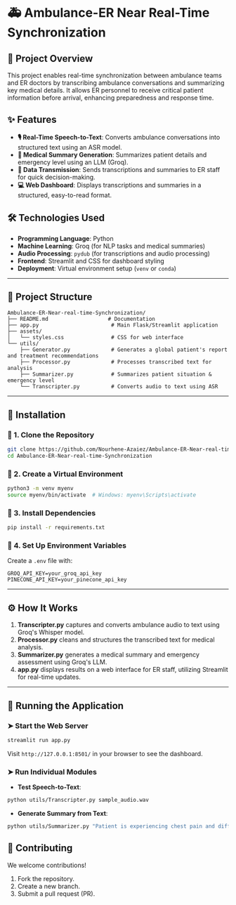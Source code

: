 # 🚑 Ambulance-ER Near Real-Time Synchronization

## 🏥 Project Overview

This project enables real-time synchronization between ambulance teams and ER doctors by transcribing ambulance conversations and summarizing key medical details. It allows ER personnel to receive critical patient information before arrival, enhancing preparedness and response time.

## ✨ Features

- **🎙️ Real-Time Speech-to-Text**: Converts ambulance conversations into structured text using an ASR model.
- **📄 Medical Summary Generation**: Summarizes patient details and emergency level using an LLM (Groq).
- **📡 Data Transmission**: Sends transcriptions and summaries to ER staff for quick decision-making.
- **💻 Web Dashboard**: Displays transcriptions and summaries in a structured, easy-to-read format.

## 🛠️ Technologies Used

- **Programming Language**: Python
- **Machine Learning**: Groq (for NLP tasks and medical summaries)
- **Audio Processing**: `pydub` (for transcriptions and audio processing)
- **Frontend**: Streamlit and CSS for dashboard styling
- **Deployment**: Virtual environment setup (`venv` or `conda`)

---

## 📁 Project Structure

```
Ambulance-ER-Near-real-time-Synchronization/
├── README.md                   # Documentation
├── app.py                       # Main Flask/Streamlit application
├── assets/
│   └── styles.css               # CSS for web interface
└── utils/
    ├── Generator.py             # Generates a global patient's report and treatment recommendations
    ├── Processor.py             # Processes transcribed text for analysis
    ├── Summarizer.py            # Summarizes patient situation & emergency level
    └── Transcripter.py          # Converts audio to text using ASR
```

---

## 🚀 Installation

### 🔹 1. Clone the Repository

```bash
git clone https://github.com/Nourhene-Azaiez/Ambulance-ER-Near-real-time-Synchronization.git
cd Ambulance-ER-Near-real-time-Synchronization
```

### 🔹 2. Create a Virtual Environment

```bash
python3 -m venv myenv
source myenv/bin/activate  # Windows: myenv\Scripts\activate
```

### 🔹 3. Install Dependencies

```bash
pip install -r requirements.txt
```

### 🔹 4. Set Up Environment Variables

Create a `.env` file with:

```
GROQ_API_KEY=your_groq_api_key
PINECONE_API_KEY=your_pinecone_api_key
```

---

## ⚙️ How It Works

1. **Transcripter.py** captures and converts ambulance audio to text using Groq's Whisper model.
2. **Processor.py** cleans and structures the transcribed text for medical analysis.
3. **Summarizer.py** generates a medical summary and emergency assessment using Groq's LLM.
4. **app.py** displays results on a web interface for ER staff, utilizing Streamlit for real-time updates.

---

## 🏃 Running the Application

### ➤ Start the Web Server

```bash
streamlit run app.py
```

Visit `http://127.0.0.1:8501/` in your browser to see the dashboard.

### ➤ Run Individual Modules

- **Test Speech-to-Text**:

```bash
python utils/Transcripter.py sample_audio.wav
```

- **Generate Summary from Text**:

```bash
python utils/Summarizer.py "Patient is experiencing chest pain and difficulty breathing."
```

## 🤝 Contributing

We welcome contributions!

1. Fork the repository.
2. Create a new branch.
3. Submit a pull request (PR).
